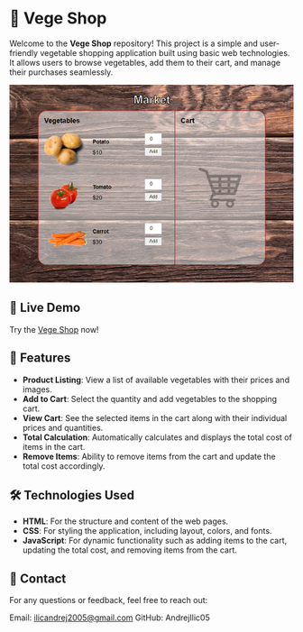 # 🥕 Vege Shop

Welcome to the **Vege Shop** repository! This project is a simple and user-friendly vegetable shopping application built using basic web technologies. It allows users to browse vegetables, add them to their cart, and manage their purchases seamlessly.

![Vege Shop Screenshot](vege-shop.png)

## 🔗 Live Demo

Try the [Vege Shop](https://andrejilic05.github.io/Vege-Shop/) now!

## 🚀 Features

- **Product Listing**: View a list of available vegetables with their prices and images.
- **Add to Cart**: Select the quantity and add vegetables to the shopping cart.
- **View Cart**: See the selected items in the cart along with their individual prices and quantities.
- **Total Calculation**: Automatically calculates and displays the total cost of items in the cart.
- **Remove Items**: Ability to remove items from the cart and update the total cost accordingly.

## 🛠️ Technologies Used

 - **HTML**: For the structure and content of the web pages.
 - **CSS**: For styling the application, including layout, colors, and fonts.
 - **JavaScript**: For dynamic functionality such as adding items to the cart, updating the total cost, and removing items from the cart.

## 📧 Contact
For any questions or feedback, feel free to reach out:

Email: ilicandrej2005@gmail.com
GitHub: AndrejIlic05
